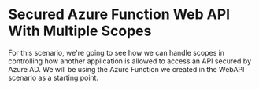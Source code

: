 # Secured Azure Function Web API With Multiple Scopes

For this scenario, we're going to see how we can handle scopes in controlling how another application is allowed to access an API secured by Azure AD. We will be using the Azure Function we created in the WebAPI scenario as a starting point.
